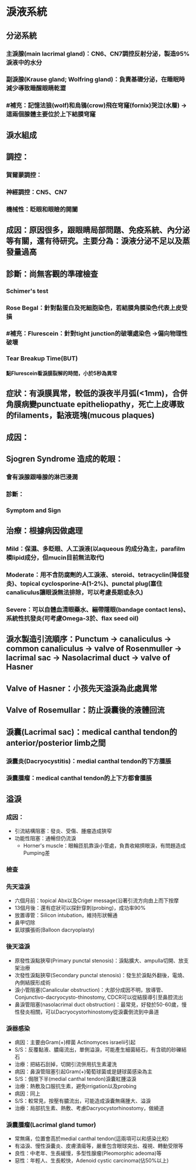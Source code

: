 # 淚液系統

## 分泌系統

### 主淚腺(main lacrimal gland)：CN6、CN7調控反射分泌，製造95%淚液中的水分

### 副淚腺(Krause gland; Wolfring gland)：負責基礎分泌，在睡眠時減少導致睡醒眼睛乾澀

### #補充：記憶法狼(wolf)和烏鴉(crow)飛在穹窿(fornix)哭泣(水層) ->這兩個腺體主要位於上下結膜穹窿

## 淚水組成

## 調控：

### 賀爾蒙調控：

### 神經調控：CN5、CN7

### 機械性：眨眼和眼瞼的開闔

## 成因：原因很多，跟眼睛局部問題、免疫系統、內分泌等有關，還有待研究。主要分為：淚液分泌不足以及蒸發量過高

## 診斷：尚無客觀的準確檢查

### Schimer's test

### Rose Begal：針對黏蛋白及死細胞染色，若結膜角膜染色代表上皮受損

### #補充：Flurescein：針對tight junction的破壞處染色 ->偏向物理性破壞

### Tear Breakup Time(BUT)

#### 點Flurescein看淚膜裂解的時間，小於5秒為異常

## 症狀：有淚膜異常，較低的淚夜半月弧(<1mm)，合併角膜病變punctuate epitheliopathy，死亡上皮導致的filaments，黏液斑塊(mucous plaques)

## 成因：

## Sjogren Syndrome 造成的乾眼：

### 會有淚腺跟唾腺的淋巴浸潤

### 診斷：

### Symptom and Sign

## 治療：根據病因做處理

### Mild：保濕、多眨眼、人工淚液(以aqueous 的成分為主，parafilm模lipid成分，但mucin目前無法取代)

### Moderate：用不含防腐劑的人工淚液、steroid、tetracyclin(降低發炎)、topical cyclosporine-A(1-2%)、punctal plug(塞住canaliculus讓眼淚無法排除，可以考慮長期或永久)

### Severe：可以自體血清眼藥水、繃帶隱眼(bandage contact lens)、系統性抗發炎(可考慮Omega-3於、flax seed oil)

## 淚水製造引流順序：Punctum -> canaliculus -> common canaliculus -> valve of Rosenmuller -> lacrimal sac -> Nasolacrimal duct -> valve of Hasner

## Valve of Hasner：小孩先天溢淚為此處異常

## Valve of Rosemullar：防止淚囊後的液體回流

## 淚囊(Lacrimal sac)：medical canthal tendon的anterior/posterior limb之間

### 淚囊炎(Dacryocystitis)：medial canthal tendon的下方腫脹

### 淚囊腫瘤：medical canthal tendon的上下方都會腫脹

## 溢淚

### 成因：

- 引流結構阻塞：發炎、受傷、腫瘤造成狹窄
- 功能性阻塞：通暢但仍流淚
	- Horner's muscle：眼輪匝肌靠淚小管處，負責收縮擠眼淚，有問題造成Pumping差
### 檢查

### 先天溢淚

- 六個月前：topical Abx以及Criger message(沿著引流方向由上而下按摩
- 13個月後：還有症狀可以探針穿刺(probing)，成功率90%
- 放置導管：Silicon intubation，維持形狀暢通
- 鼻甲切除
- 氣球擴張術(Balloon dacryoplasty)
### 後天溢淚

- 原發性淚點狹窄(Primary punctal stenosis)：淚點擴大、ampulla切開、放支架治療
- 次發性淚點狹窄(Secondary punctal stenosis)：發生於淚點外翻後，電燒、內側結膜形成術
- 淚小管阻塞(Canalicular obstruction)：大部分成因不明，放導管、Conjunctivo-dacryocysto-thinostomy, CDCR可以從結膜導引至鼻腔流出
- 鼻淚管阻塞(nasolacrimal duct obstruction)：最常見，好發於50-60歲，慢性發炎相關，可以Dacryocystorhinostomy從淚囊倒流到中鼻道
### 淚器感染

- 病因：主要由Gram(+)桿菌 Actinomyces israelii引起
- S/S：反覆黏液、膿瘍流出，單側溢淚，可能產生細菌結石，有含硫的砂礫結石
- 治療：把結石刮掉，切開引流併用抗生素灌洗
- 病因：鼻淚管阻塞引起Gram(+)葡萄球菌或是鏈球菌感染為主
- S/S：侷限下半(medial canthal tendon)淚囊紅腫溢淚
- 治療：熱敷及口服抗生素，避免irrigation以及probing
- 病因：同上
- S/S：較常見，按壓有膿流出，可能造成淚囊無痛腫大、溢淚
- 治療：局部抗生素、熱敷、考慮Dacryocystorhinostomy，做繞道
### 淚囊腫瘤(Lacrimal gland tumor)

- 常無痛，位置會高於medial canthal tendon(這兩項可以和感染比較)
- 有溢淚、慢性淚囊炎、皮膚潰瘍等，嚴重包含眼球突出、複視、轉動受限等
- 良性：中老年、生長緩慢，多型性腺瘤(Pleomorphic adeoma)等
- 惡性：年輕人、生長較快，Adenoid cystic carcinoma(佔50%以上)
